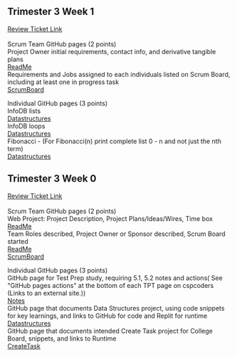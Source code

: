 ## Trimester 3 Week 1
<a href="https://github.com/Ethan-Gravin25/TLDEWEthanG/issues/2"> Review Ticket Link </a>
<br>
<br>
Scrum Team GitHub pages (2 points)
<br>
Project Owner initial requirements, contact info, and derivative tangible plans
<br>
<a href="https://github.com/Ethan-Gravin25/TLDEW/blob/main/README.md"> ReadMe</a>
<br>
Requirements and Jobs assigned to each individuals listed on Scrum Board, including at least one in progress task
<br>
<a href="https://github.com/Ethan-Gravin25/TLDEW/projects/1"> ScrumBoard</a>
<br>

Individual GitHub pages (3 points)
<br>
InfoDB lists
<br>
<a href="https://ethan-gravin25.github.io/TLDEWEthanG/datastructures"> Datastructures</a>
<br>
InfoDB loops
<br>
<a href="https://ethan-gravin25.github.io/TLDEWEthanG/datastructures"> Datastructures</a>
<br>
Fibonacci - (For Fibonacci(n)  print complete list 0 - n  and not just the nth term)
<br>
<a href="https://ethan-gravin25.github.io/TLDEWEthanG/datastructures"> Datastructures</a>

## Trimester 3 Week 0 
<a href="https://github.com/Ethan-Gravin25/TLDEWEthanG/issues/1"> Review Ticket Link </a>
<br>
<br>
Scrum Team GitHub pages (2 points)
<br>
Web Project: Project Description, Project Plans/Ideas/Wires, Time box
<br>
<a href="https://github.com/Ethan-Gravin25/TLDEW/blob/main/README.md"> ReadMe</a>
<br>
Team Roles described, Project Owner or Sponsor described, Scrum Board started
<br>
<a href="https://github.com/Ethan-Gravin25/TLDEW/blob/main/README.md"> ReadMe</a>
<br>
<a href="https://github.com/Ethan-Gravin25/TLDEW/projects/1"> ScrumBoard</a>
<br>

Individual GitHub pages (3 points)
<br>
GitHub page for Test Prep study, requiring 5.1, 5.2 notes and actions( See "GitHub pages actions" at the bottom of each TPT page on cspcoders (Links to an external site.))
<br>
<a href="https://ethan-gravin25.github.io/TLDEWEthanG/notes"> Notes</a>
<br>
GitHub page that documents Data Structures project, using code snippets for key learnings, and links to  GitHub for code and Replit for runtime
<br>
<a href="https://ethan-gravin25.github.io/TLDEWEthanG/datastructures"> Datastructures</a>
<br>
GitHub page that documents intended Create Task project for College Board, snippets, and links to Runtime
<br>
<a href="https://ethan-gravin25.github.io/TLDEWEthanG/createtask"> CreateTask</a>
